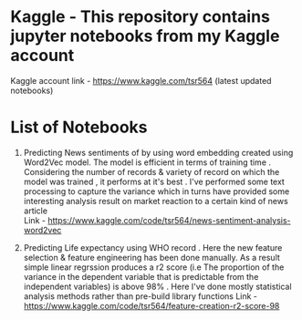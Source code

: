 # Kaggle - This repository contains jupyter notebooks from my Kaggle account
Kaggle account link - https://www.kaggle.com/tsr564 (latest updated notebooks)
# List of Notebooks 
1. Predicting News sentiments of by using word embedding created using Word2Vec model. The model is efficient in terms of training 
   time . Considering the number of records & variety of record on which the model was trained , it performs at it's best .
   I've performed some text processing to capture the variance which in turns have provided some interesting analysis result on 
   market reaction to a certain kind of news article      
    Link - https://www.kaggle.com/code/tsr564/news-sentiment-analysis-word2vec
    
2. Predicting Life expectancy using WHO record . Here the new feature selection & feature engineering has been done manually. 
   As a result simple linear regrssion produces a r2 score (i.e The proportion of the variance in the dependent variable that is 
   predictable from the independent variables) is above 98% . Here I've done mostly statistical analysis methods rather than
   pre-build library functions
   Link - https://www.kaggle.com/code/tsr564/feature-creation-r2-score-98
   
